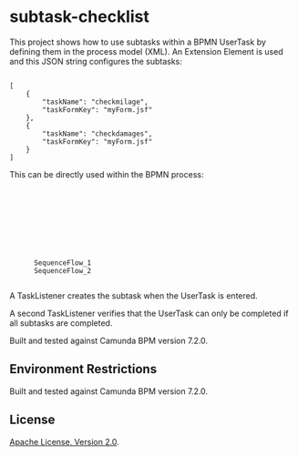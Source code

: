 subtask-checklist
=========================

This project shows how to use subtasks within a BPMN UserTask by defining them in the process model (XML). An Extension Element is used and this JSON string configures the subtasks:

<code>
[
    {
        "taskName": "checkmilage",
        "taskFormKey": "myForm.jsf"
    },
    {
        "taskName": "checkdamages",
        "taskFormKey": "myForm.jsf"
    }
]
</code>

This can be directly used within the BPMN process:

<code>
    <bpmn2:userTask id="Task_1" camunda:formKey="embedded:app:task-form.html" name="do various checks">
      <bpmn2:extensionElements>
        <camunda:taskListener class="com.camunda.bpm.demo.subtask_checklist.CreateSubTasksListener" event="create"/>
        <camunda:properties>
          <camunda:property value="[       {           &quot;taskName&quot;: &quot;checkmilage&quot;,           &quot;taskFormKey&quot;: &quot;myForm.jsf&quot;       },       {           &quot;taskName&quot;: &quot;checkdamages&quot;,           &quot;taskFormKey&quot;: &quot;myForm.jsf&quot;       }   ]" name="subtaskConfiguration"/>
        </camunda:properties>
        <camunda:taskListener class="com.camunda.bpm.demo.subtask_checklist.VerifySubtasksEndedListener" event="complete"/>
      </bpmn2:extensionElements>
      <bpmn2:incoming>SequenceFlow_1</bpmn2:incoming>
      <bpmn2:outgoing>SequenceFlow_2</bpmn2:outgoing>
    </bpmn2:userTask>
</code>

A TaskListener creates the subtask when the UserTask is entered.

A second TaskListener verifies that the UserTask can only be completed if all subtasks are completed.

Built and tested against Camunda BPM version 7.2.0.


Environment Restrictions
------------------------

Built and tested against Camunda BPM version 7.2.0.



License
-------

[Apache License, Version 2.0](http://www.apache.org/licenses/LICENSE-2.0).
